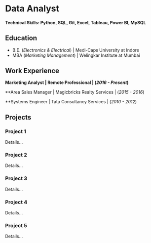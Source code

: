 # Data Analyst 
#### Technical Skills: Python, SQL, Git, Excel, Tableau, Power BI, MySQL

## Education 
- B.E. (_Electronics & Electrical_) | Medi-Caps University at Indore
- MBA (_Marketing Management_) | Welingkar Institute at Mumbai

## Work Experience 
**Marketing Analyst | Remote Professional | (_2016 - Present_)** 

**Area Sales Manager | Magicbricks Realty Services | (_2015 - 2016_)

**Systems Engineer | Tata Consultancy Services | (_2010 - 2012_)

## Projects 
### Project 1 
Details...

### Project 2
Details...

### Project 3
Details...

### Project 4
Details...

### Project 5
Details...
